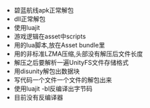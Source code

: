 
- 碧蓝航线apk正常解包
- dll正常解包
- 使用luajit
- 游戏逻辑在asset中scripts
- 用的lua脚本,放在Asset bundle里
- 用的非标准LZMA压缩,头部没有解压后文件长度
- 解压之后要解析一遍UnityFS文件存储格式
- 用disunity解包出数据块
- 写代码一个文件一个文件的解包出来
- 使用luajit -bl反编译出字节码
- 目前没有反编译器
